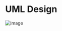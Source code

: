 # UML Design

![image](https://user-images.githubusercontent.com/85788583/132531048-ed408d1a-246f-4599-94b8-90a7a88037a2.png)
